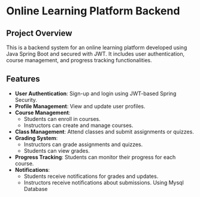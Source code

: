 # Online Learning Platform Backend  

## Project Overview  
This is a backend system for an online learning platform developed using Java Spring Boot and secured with JWT. It includes user authentication, course management, and progress tracking functionalities.  

## Features  
- **User Authentication**: Sign-up and login using JWT-based Spring Security.  
- **Profile Management**: View and update user profiles.  
- **Course Management**:  
  - Students can enroll in courses.  
  - Instructors can create and manage courses.  
- **Class Management**: Attend classes and submit assignments or quizzes.  
- **Grading System**:  
  - Instructors can grade assignments and quizzes.  
  - Students can view grades.  
- **Progress Tracking**: Students can monitor their progress for each course.  
- **Notifications**:  
  - Students receive notifications for grades and updates.  
  - Instructors receive notifications about submissions.
Using Mysql Database 
